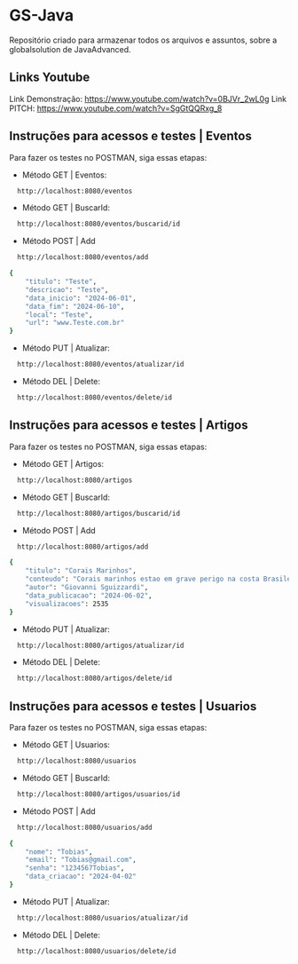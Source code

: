 # GS-Java
Repositório criado para armazenar todos os arquivos e assuntos, sobre a globalsolution de JavaAdvanced.

## Links Youtube
Link Demonstração: https://www.youtube.com/watch?v=0BJVr_2wL0g
Link PITCH: https://www.youtube.com/watch?v=SgGtQQRxg_8

## Instruções para acessos e testes | Eventos
Para fazer os testes no POSTMAN, siga essas etapas:

- Método GET | Eventos:
```bash
  http://localhost:8080/eventos
```

- Método GET | BuscarId:
```bash
  http://localhost:8080/eventos/buscarid/id
```
 
- Método POST | Add
```bash
  http://localhost:8080/eventos/add

{
    "titulo": "Teste",
    "descricao": "Teste",
    "data_inicio": "2024-06-01",
    "data_fim": "2024-06-10",
    "local": "Teste",
    "url": "www.Teste.com.br"
}
```

- Método PUT | Atualizar:
```bash
  http://localhost:8080/eventos/atualizar/id
```

- Método DEL | Delete:
```bash
  http://localhost:8080/eventos/delete/id
```
## Instruções para acessos e testes | Artigos
Para fazer os testes no POSTMAN, siga essas etapas:

- Método GET | Artigos:
```bash
  http://localhost:8080/artigos
```

- Método GET | BuscarId:
```bash
  http://localhost:8080/artigos/buscarid/id
```
 
- Método POST | Add
```bash
  http://localhost:8080/artigos/add

{
    "titulo": "Corais Marinhos",
    "conteudo": "Corais marinhos estao em grave perigo na costa Brasileira",
    "autor": "Giovanni Sguizzardi",
    "data_publicacao": "2024-06-02",
    "visualizacoes": 2535
}
```

- Método PUT | Atualizar:
```bash
  http://localhost:8080/artigos/atualizar/id
```

- Método DEL | Delete:
```bash
  http://localhost:8080/artigos/delete/id
```
## Instruções para acessos e testes | Usuarios
Para fazer os testes no POSTMAN, siga essas etapas:

- Método GET | Usuarios:
```bash
  http://localhost:8080/usuarios
```

- Método GET | BuscarId:
```bash
  http://localhost:8080/artigos/usuarios/id
```
 
- Método POST | Add
```bash
  http://localhost:8080/usuarios/add

{
    "nome": "Tobias",
    "email": "Tobias@gmail.com",
    "senha": "1234567Tobias",
    "data_criacao": "2024-04-02"
}
```

- Método PUT | Atualizar:
```bash
  http://localhost:8080/usuarios/atualizar/id
```

- Método DEL | Delete:
```bash
  http://localhost:8080/usuarios/delete/id
```
